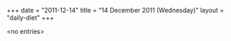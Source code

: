 +++
date = "2011-12-14"
title = "14 December 2011 (Wednesday)"
layout = "daily-diet"
+++


\<no entries\>

